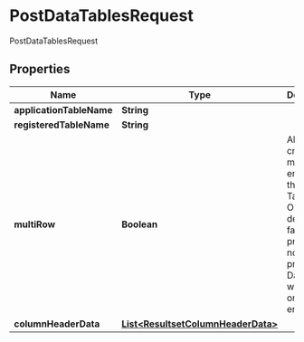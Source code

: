 

# PostDataTablesRequest

PostDataTablesRequest
## Properties

Name | Type | Description | Notes
------------ | ------------- | ------------- | -------------
**applicationTableName** | **String** |  |  [optional]
**registeredTableName** | **String** |  |  [optional]
**multiRow** | **Boolean** | Allows to create multiple entries in the Data Table. Optional, defaults to false. If this property is not provided Data Table will allow only one entry. |  [optional]
**columnHeaderData** | [**List&lt;ResultsetColumnHeaderData&gt;**](ResultsetColumnHeaderData.md) |  |  [optional]



